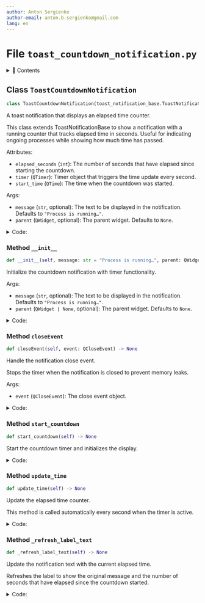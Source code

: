 ```yaml
---
author: Anton Sergienko
author-email: anton.b.sergienko@gmail.com
lang: en
---
```


# File `toast_countdown_notification.py`

<details>
<summary>📖 Contents</summary>

## Contents

- [Class `ToastCountdownNotification`](#class-toastcountdownnotification)
  - [Method `__init__`](#method-__init__)
  - [Method `closeEvent`](#method-closeevent)
  - [Method `start_countdown`](#method-start_countdown)
  - [Method `update_time`](#method-update_time)
  - [Method `_refresh_label_text`](#method-_refresh_label_text)

</details>

## Class `ToastCountdownNotification`

```python
class ToastCountdownNotification(toast_notification_base.ToastNotificationBase)
```

A toast notification that displays an elapsed time counter.

This class extends ToastNotificationBase to show a notification with a running
counter that tracks elapsed time in seconds. Useful for indicating ongoing
processes while showing how much time has passed.

Attributes:

- `elapsed_seconds` (`int`): The number of seconds that have elapsed since starting the countdown.
- `timer` (`QTimer`): Timer object that triggers the time update every second.
- `start_time` (`QTime`): The time when the countdown was started.

Args:

- `message` (`str`, optional): The text to be displayed in the notification.
  Defaults to `"Process is running…"`.
- `parent` (`QWidget`, optional): The parent widget. Defaults to `None`.

<details>
<summary>Code:</summary>

```python
class ToastCountdownNotification(toast_notification_base.ToastNotificationBase):

    def __init__(self, message: str = "Process is running…", parent: QWidget | None = None) -> None:
        """Initialize the countdown notification with timer functionality.

        Args:

        - `message` (`str`, optional): The text to be displayed in the notification.
          Defaults to `"Process is running…"`.
        - `parent` (`QWidget | None`, optional): The parent widget. Defaults to `None`.

        """
        super().__init__(message, parent)

        self.elapsed_seconds = 0
        self.timer = QTimer(self)
        self.timer.timeout.connect(self.update_time)

    def closeEvent(self, event: QCloseEvent) -> None:  # noqa: N802
        """Handle the notification close event.

        Stops the timer when the notification is closed to prevent memory leaks.

        Args:

        - `event` (`QCloseEvent`): The close event object.

        """
        self.timer.stop()
        super().closeEvent(event)

    def start_countdown(self) -> None:
        """Start the countdown timer and initializes the display."""
        self.start_time = QTime.currentTime()
        self.timer.start(1000)
        self._refresh_label_text()

    def update_time(self) -> None:
        """Update the elapsed time counter.

        This method is called automatically every second when the timer is active.
        """
        now = QTime.currentTime()
        self.elapsed_seconds = self.start_time.secsTo(now)
        self._refresh_label_text()

    def _refresh_label_text(self) -> None:
        """Update the notification text with the current elapsed time.

        Refreshes the label to show the original message and the number of seconds
        that have elapsed since the countdown started.
        """
        self.label.setText(f"{self.message}\nSeconds elapsed: {self.elapsed_seconds}")
```

</details>

### Method `__init__`

```python
def __init__(self, message: str = "Process is running…", parent: QWidget | None = None) -> None
```

Initialize the countdown notification with timer functionality.

Args:

- `message` (`str`, optional): The text to be displayed in the notification.
  Defaults to `"Process is running…"`.
- `parent` (`QWidget | None`, optional): The parent widget. Defaults to `None`.

<details>
<summary>Code:</summary>

```python
def __init__(self, message: str = "Process is running…", parent: QWidget | None = None) -> None:
        super().__init__(message, parent)

        self.elapsed_seconds = 0
        self.timer = QTimer(self)
        self.timer.timeout.connect(self.update_time)
```

</details>

### Method `closeEvent`

```python
def closeEvent(self, event: QCloseEvent) -> None
```

Handle the notification close event.

Stops the timer when the notification is closed to prevent memory leaks.

Args:

- `event` (`QCloseEvent`): The close event object.

<details>
<summary>Code:</summary>

```python
def closeEvent(self, event: QCloseEvent) -> None:  # noqa: N802
        self.timer.stop()
        super().closeEvent(event)
```

</details>

### Method `start_countdown`

```python
def start_countdown(self) -> None
```

Start the countdown timer and initializes the display.

<details>
<summary>Code:</summary>

```python
def start_countdown(self) -> None:
        self.start_time = QTime.currentTime()
        self.timer.start(1000)
        self._refresh_label_text()
```

</details>

### Method `update_time`

```python
def update_time(self) -> None
```

Update the elapsed time counter.

This method is called automatically every second when the timer is active.

<details>
<summary>Code:</summary>

```python
def update_time(self) -> None:
        now = QTime.currentTime()
        self.elapsed_seconds = self.start_time.secsTo(now)
        self._refresh_label_text()
```

</details>

### Method `_refresh_label_text`

```python
def _refresh_label_text(self) -> None
```

Update the notification text with the current elapsed time.

Refreshes the label to show the original message and the number of seconds
that have elapsed since the countdown started.

<details>
<summary>Code:</summary>

```python
def _refresh_label_text(self) -> None:
        self.label.setText(f"{self.message}\nSeconds elapsed: {self.elapsed_seconds}")
```

</details>
